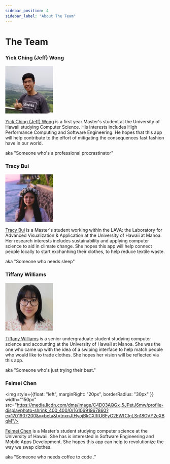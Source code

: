 ```yaml
---
sidebar_position: 4
sidebar_label: "About The Team"
---
```



# The Team

### Yick Ching (Jeff) Wong
<p style={{margin: "2vh 0px 2vh 0px", clear: "both"}}>
<img style={{float: "left", marginRight: "20px", borderRadius: "30px" }} width="150px" src="static/img/users/yick-ching-jeff-wong.jpg"/> 

[Yick Ching (Jeff) Wong](https://www.linkedin.com/in/jeff-yc-wong/) is a first year Master's student at the University of Hawaii studying Computer Science. His interests includes High Performance Computing and Software Engineering. He hopes that this app will help contribute to the effort of mitigating the consequences fast fashion have in our world. 

aka "Someone who's a professional procrastinator"
</p>

<div style={{clear:"both"}}></div>

### Tracy Bui
<p style={{margin: "2vh 0px 2vh 0px", clear: "both"}}>
<img style={{float: "left", marginRight: "20px", borderRadius: "30px" }} width="150px" src="static/img/users/tracy-bui.jpg"/> 

[Tracy Bui](https://www.linkedin.com/in/tracy-bui-30553621b/) is a Master's student working within the LAVA: the Laboratory for Advanced Visualization & Application at the University of Hawaii at Manoa. Her research interests includes sustainability and applying computer science to aid in climate change. She hopes this app will help connect people locally to start exchanhing their clothes, to help reduce textile waste.

aka "Someone who needs sleep"
</p>


<div style={{clear:"both"}}></div>


### Tiffany Williams

<p style={{margin: "2vh 0px 2vh 0px", clear: "both"}}>
<img style={{float: "left", marginRight: "20px", borderRadius: "30px" }} width="150px" src="static/img/users/tiffany-williams.jpg"/> 

[Tiffany Williams](https://www.linkedin.com/in/tiffany-yn-williams/) is a senior undergraduate student studying computer science and accounting at the University of Hawaii at Manoa. She was the one who came up with the idea of a swiping interface to help match people who would like to trade clothes. She hopes her vision will be reflected via this app.

aka "Someone who's just trying their best."
</p>


<div style={{clear:"both"}}></div>


### Feimei Chen

<img style={{float: "left", marginRight: "20px", borderRadius: "30px" }} width="150px" src="https://media.licdn.com/dms/image/C4D03AQGx_5JPetJ6mw/profile-displayphoto-shrink_400_400/0/1610691967860?e=1701907200&v=beta&t=tnxnJtHyojBkCXlffU6FyG2EWfCIgLSn18OVY2eXBqM"/> 

[Feimei Chen](https://www.linkedin.com/in/feimei-chen-4b1206204/) is a Master's student studying computer science at the University of Hawaii. She has is interested in Software Engineering and Mobile Apps Development. She hopes this app can help to revolutionize the way we swap clothes.

aka "Someone who needs coffee to code ."
